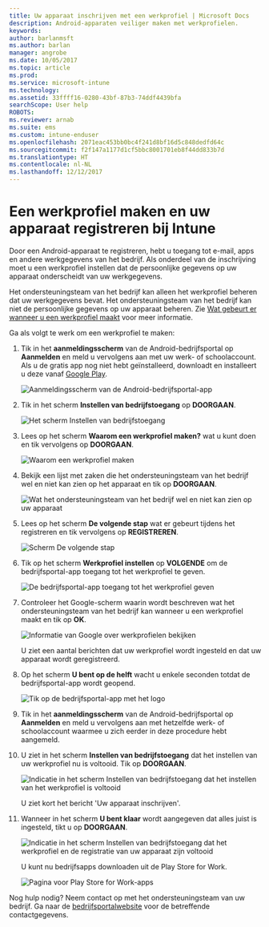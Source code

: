```yaml
---
title: Uw apparaat inschrijven met een werkprofiel | Microsoft Docs
description: Android-apparaten veiliger maken met werkprofielen.
keywords: 
author: barlanmsft
ms.author: barlan
manager: angrobe
ms.date: 10/05/2017
ms.topic: article
ms.prod: 
ms.service: microsoft-intune
ms.technology: 
ms.assetid: 33ffff16-0280-43bf-87b3-74ddf4439bfa
searchScope: User help
ROBOTS: 
ms.reviewer: arnab
ms.suite: ems
ms.custom: intune-enduser
ms.openlocfilehash: 2071eac453bb0bc4f241d8bf16d5c848dedfd64c
ms.sourcegitcommit: f2f147a1177d1cf5bbc8001701eb8f44dd833b7d
ms.translationtype: HT
ms.contentlocale: nl-NL
ms.lasthandoff: 12/12/2017
---
```

# <a name="create-a-work-profile-and-enroll-your-device-in-intune"></a>Een werkprofiel maken en uw apparaat registreren bij Intune

Door een Android-apparaat te registreren, hebt u toegang tot e-mail, apps en andere werkgegevens van het bedrijf. Als onderdeel van de inschrijving moet u een werkprofiel instellen dat de persoonlijke gegevens op uw apparaat onderscheidt van uw werkgegevens.

Het ondersteuningsteam van het bedrijf kan alleen het werkprofiel beheren dat uw werkgegevens bevat. Het ondersteuningsteam van het bedrijf kan niet de persoonlijke gegevens op uw apparaat beheren. Zie [Wat gebeurt er wanneer u een werkprofiel maakt](what-happens-when-you-create-a-work-profile-android.md) voor meer informatie.

Ga als volgt te werk om een werkprofiel te maken:

1.  Tik in het **aanmeldingsscherm** van de Android-bedrijfsportal op **Aanmelden** en meld u vervolgens aan met uw werk- of schoolaccount. Als u de gratis app nog niet hebt geïnstalleerd, downloadt en installeert u deze vanaf [Google Play](http://play.google.com/store/apps/details?id=com.microsoft.windowsintune.companyportal).

    ![Aanmeldingsscherm van de Android-bedrijfsportal-app](./media/and-enroll-0-welcome-screen.png)

2. Tik in het scherm **Instellen van bedrijfstoegang** op **DOORGAAN**.

    ![Het scherm Instellen van bedrijfstoegang](/intune/media/android_cp_enroll_01_1709_new.png)

3.  Lees op het scherm **Waarom een werkprofiel maken?** wat u kunt doen en tik vervolgens op **DOORGAAN**.

    ![Waarom een werkprofiel maken](./media/andr-afw-why-create-a-work-profile.png)

4.  Bekijk een lijst met zaken die het ondersteuningsteam van het bedrijf wel en niet kan zien op het apparaat en tik op **DOORGAAN**.

    ![Wat het ondersteuningsteam van het bedrijf wel en niet kan zien op uw apparaat](/intune/media/android_cp_enroll_02_after_1710.png)

5.  Lees op het scherm **De volgende stap** wat er gebeurt tijdens het registreren en tik vervolgens op **REGISTREREN**.

    ![Scherm De volgende stap](/intune/media/android_work_cp_enroll_03_after_1710.png)

6. Tik op het scherm **Werkprofiel instellen** op **VOLGENDE** om de bedrijfsportal-app toegang tot het werkprofiel te geven.

    ![De bedrijfsportal-app toegang tot het werkprofiel geven](./media/andr-afw-tap-next-to-set-up-work-profile.png)

7. Controleer het Google-scherm waarin wordt beschreven wat het ondersteuningsteam van het bedrijf kan wanneer u een werkprofiel maakt en tik op **OK**.

    ![Informatie van Google over werkprofielen bekijken](./media/andr-afw-google-screen-what-it-can-do.png)

    U ziet een aantal berichten dat uw werkprofiel wordt ingesteld en dat uw apparaat wordt geregistreerd.

8. Op het scherm **U bent op de helft** wacht u enkele seconden totdat de bedrijfsportal-app wordt geopend.

    ![Tik op de bedrijfsportal-app met het logo](./media/andr-afw-tap-work-badged-company-portal-icon2.png)

9. Tik in het **aanmeldingsscherm** van de Android-bedrijfsportal op **Aanmelden** en meld u vervolgens aan met hetzelfde werk- of schoolaccount waarmee u zich eerder in deze procedure hebt aangemeld.

10. U ziet in het scherm **Instellen van bedrijfstoegang** dat het instellen van uw werkprofiel nu is voltooid. Tik op **DOORGAAN**.

    ![Indicatie in het scherm Instellen van bedrijfstoegang dat het instellen van het werkprofiel is voltooid](./media/andr-afw-work-profile-now-set-up.png)

    U ziet kort het bericht 'Uw apparaat inschrijven'.

11. Wanneer in het scherm **U bent klaar** wordt aangegeven dat alles juist is ingesteld, tikt u op **DOORGAAN**.

    ![Indicatie in het scherm Instellen van bedrijfstoegang dat het werkprofiel en de registratie van uw apparaat zijn voltooid](/intune/media/android_work_cp_enroll_04_after_1710.png)

    U kunt nu bedrijfsapps downloaden uit de Play Store for Work.

    ![Pagina voor Play Store for Work-apps](./media/andr-afw-tap-work-play-store-icon.png)

Nog hulp nodig? Neem contact op met het ondersteuningsteam van uw bedrijf. Ga naar de [bedrijfsportalwebsite](https://portal.manage.microsoft.com#HelpDeskDialog) voor de betreffende contactgegevens.
